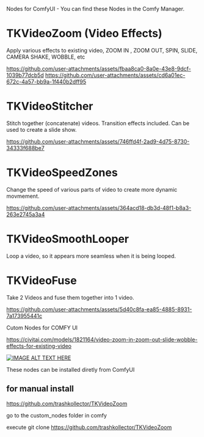 Nodes for ComfyUI - You can find these Nodes in the Comfy Manager.

# TKVideoZoom   (Video Effects)
Apply various effects to existing video, ZOOM IN , ZOOM OUT, SPIN, SLIDE, CAMERA SHAKE, WOBBLE, etc

https://github.com/user-attachments/assets/fbaa8ca0-8a0e-43e8-9dcf-1039b77dcb5d
https://github.com/user-attachments/assets/cd6a01ec-672c-4a57-bb9a-1f440b2dff95



# TKVideoStitcher   
Stitch together (concatenate) videos.   Transition effects included.  Can be used to create a slide show.

https://github.com/user-attachments/assets/746ffd4f-2ad9-4d75-8730-34333f688be7

# TKVideoSpeedZones  
Change the speed of various parts of video to create more dynamic movmement.

https://github.com/user-attachments/assets/364acd18-db3d-48f1-b8a3-263e2745a3a4


# TKVideoSmoothLooper
Loop a video, so it appears more seamless when it is being looped.

# TKVideoFuse
Take 2 Videos and fuse them together into 1 video.


https://github.com/user-attachments/assets/5d40c8fa-ea85-4885-8931-7a173955441c






Cutom Nodes for COMFY UI

https://civitai.com/models/1821164/video-zoom-in-zoom-out-slide-wobble-effects-for-existing-video



[![IMAGE ALT TEXT HERE](http://img.youtube.com/vi/6uyFjAo0Sk8/maxresdefault.jpg)](https://www.youtube.com/watch?v=6uyFjAo0Sk8)


These nodes can be installed diretly from ComfyUI

for manual install
---------------------
https://github.com/trashkollector/TKVideoZoom

go to the custom_nodes folder in comfy

execute 
git clone https://github.com/trashkollector/TKVideoZoom




